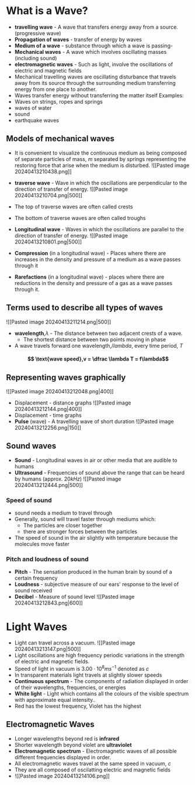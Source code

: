 # What is a Wave?
- **travelling wave** - A wave that transfers energy away from a source. (progressive wave)
- **Propagation of waves** - transfer of energy by waves
- **Medium of a wave** -  substance through which a wave is passing-
- **Mechanical waves** - A wave which involves oscillating masses (including sound)
- **electromagnetic waves** - Such as light, involve the oscillations of electric and magnetic fields
- Mechanical travelling waves are oscillating disturbance that travels away from its source through the surrounding medium transferring energy from one place to another. 
- Waves transfer energy without transferring the matter itself
Examples:
- Waves on strings, ropes and springs
- waves of water
- sound 
- earthquake waves
## Models of mechanical waves
- It is convenient to visualize the continuous medium as being composed of separate particles of mass, $m$ separated by springs representing the restoring force that arise when the medium is disturbed. 
![[Pasted image 20240413210438.png]]

- **traverse wave** - Wave in which the oscillations are perpendicular to the direction of transfer of energy. 
![[Pasted image 20240413210704.png|500]]
- The top of traverse waves are often called crests
- The bottom of traverse waves are often called troughs
- **Longitudinal wave** - Waves in which the oscillations are parallel to the direction of transfer of energy. 
![[Pasted image 20240413210801.png|500]]
- **Compression** (in a longitudinal wave) - Places where there are increases in the density and pressure of a medium as a wave passes through it
- **Rarefactions** (in a longitudinal wave) - places where there are reductions in the density and pressure of a gas as a wave passes through it. 
## Terms used to describe all types of waves
![[Pasted image 20240413211214.png|500]]
- **wavelength**,$\lambda$  - The distance between two adjacent crests of a wave. 
	- The shortest distance between two points moving in phase
- A wave travels forward one wavelength,$/lambda$, every time period, $T$
#### $$ \text{wave speed},v = \dfrac \lambda T = f\lambda$$
## Representing waves graphically
 ![[Pasted image 20240413212048.png|400]]
- Displacement - distance graphs
![[Pasted image 20240413212144.png|400]]
- Displacement - time graphs
- **Pulse** (wave) - A travelling wave of short duration 
![[Pasted image 20240413212256.png|150]]
## Sound waves
- **Sound** - Longitudinal waves in air or other media that are audible to humans
- **Ultrasound** - Frequencies of sound above the range that can be heard by humans (approx. $20kHz$)
![[Pasted image 20240413212444.png|500]]
### Speed of sound
- sound needs a medium to travel through
- Generally, sound will travel faster through mediums which:
	- The particles are closer together
	- there are stronger forces between the particles
- The speed of sound in the air slightly with temperature because the molecules move faster
### Pitch and loudness of sound
- **Pitch** - The sensation produced in the human brain by sound of a certain frequency 
- **Loudness** - subjective measure of our ears' response to the level of sound received
- **Decibel** - Measure of sound level
![[Pasted image 20240413212843.png|600]]

# Light Waves
- Light can travel across a vacuum. 
![[Pasted image 20240413213147.png|500]]
- Light oscillations are high frequency periodic variations in the strength of electric and magnetic fields. 
- Speed of light in vacuum is $3.00 \cdot 10^8 ms^{-1}$ denoted as $c$
- In transparent materials light travels at slightly slower speeds 
- **Continuous spectrum** - The components of radiation displayed in order of their wavelengths, frequencies, or energies
- **White light** - Light which contains all the colours of the visible spectrum with approximate equal intensity.. 
- Red has the lowest frequency, Violet has the highest
## Electromagnetic Waves
- Longer wavelengths beyond red is **infrared**
- Shorter wavelength beyond violet are **ultraviolet**
- **Electromagnetic spectrum** - Electromagnetic waves of all possible different frequencies displayed in order. 
- All electromagnetic waves travel at the same speed in vacuum, $c$ 
- They are all composed of oscilatting electric and magnetic fields
- ![[Pasted image 20240413214106.png]] 
